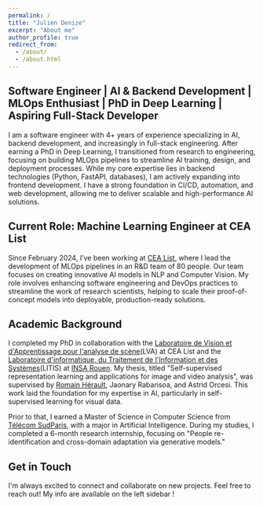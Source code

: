 ```yaml
---
permalink: /
title: "Julien Denize"
excerpt: "About me"
author_profile: true
redirect_from: 
  - /about/
  - /about.html
---
```



## Software Engineer | AI & Backend Development | MLOps Enthusiast | PhD in Deep Learning | Aspiring Full-Stack Developer

I am a software engineer with 4+ years of experience specializing in AI, backend development, and increasingly in full-stack engineering. After earning a PhD in Deep Learning, I transitioned from research to engineering, focusing on building MLOps pipelines to streamline AI training, design, and deployment processes. While my core expertise lies in backend technologies (Python, FastAPI, databases), I am actively expanding into frontend development. I have a strong foundation in CI/CD, automation, and web development, allowing me to deliver scalable and high-performance AI solutions.

## Current Role: Machine Learning Engineer at CEA List
Since February 2024, I’ve been working at [CEA List](https://list.cea.fr/fr/), where I lead the development of MLOps pipelines in an R&D team of 80 people. Our team focuses on creating innovative AI models in NLP and Computer Vision. My role involves enhancing software engineering and DevOps practices to streamline the work of research scientists, helping to scale their proof-of-concept models into deployable, production-ready solutions.

## Academic Background
I completed my PhD in collaboration with the [Laboratoire de Vision et d'Apprentissage pour l'analyse de scène](https://kalisteo.cea.fr/index.php/ai/)(LVA) at CEA List and the [Laboratoire d'informatique, du Traitement de l'Information et des Systèmes](https://www.litislab.fr/)(LITIS) at [INSA Rouen](https://www.insa-rouen.fr/). My thesis, titled "Self-supervised representation learning and applications for image and video analysis", was supervised by [Romain Hérault](https://rherault.pages.insa-rouen.fr/website/pages/welcome-fr.html), Jaonary Rabarisoa, and Astrid Orcesi. This work laid the foundation for my expertise in AI, particularly in self-supervised learning for visual data.

Prior to that, I earned a Master of Science in Computer Science from [Télécom SudParis](https://www.telecom-sudparis.eu/), with a major in Artificial Intelligence. During my studies, I completed a 6-month research internship, focusing on "People re-identification and cross-domain adaptation via generative models."

## Get in Touch
I'm always excited to connect and collaborate on new projects. Feel free to reach out! My info are available on the left sidebar !
